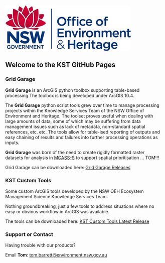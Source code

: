 ![oeh logo](https://github.com/NSW-OEH-EMS-KST/NSW-OEH-EMS-KST.github.io/blob/master/img/oehlogo.png)

## Welcome to the KST GitHub Pages

### Grid Garage

**Grid Garage** is an ArcGIS python toolbox supporting table-based processing.The toolbox is being developed under ArcGIS 10.4. 

The **Grid Garage** python script tools grew over time to manage processing projects within the Knowledge Services Team of the NSW Office of Environment and Heritage. The toolset proves useful when dealing with large amounts of data, some of which may be suffering from data management issues such as lack of metadata, non-standard spatial references, etc. etc. The tools allow for table-ised reporting of outputs and easy chaining of results and failures into further processing operations as inputs.

**Grid Garage** was born of the need to create rigidly formatted raster datasets for analysis in [MCASS-S](http://www.agriculture.gov.au/abares/aclump/multi-criteria-analysis) to support spatial prioritisation ... TOM!!!

Grid Garage can be downloaded here:
[Grid Garage Releases](https://github.com/NSW-OEH-EMS-KST/grid-garage/releases)


### KST Custom Tools

Some custom ArcGIS tools developed by the NSW OEH Ecosystem Management Science Knowledge Services Team.

Nothing groundbreaking, just a few tools to address situations where no easy or obvious workflow in ArcGIS was available.

The tools can be downloaded here: 
[KST Custom Tools Latest Release](https://github.com/NSW-OEH-EMS-KST/kst-custom-tools/tree/kst_custom_tools_1.0.0)



### Support or Contact

Having trouble with our products?

Email **Tom**: tom.barrett@environment.nsw.gov.au


